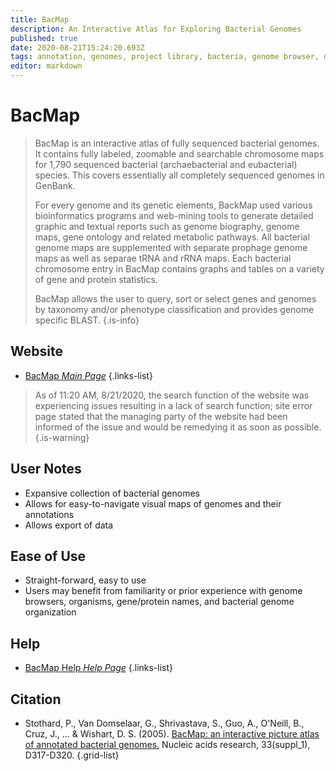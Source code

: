 ```yaml
---
title: BacMap
description: An Interactive Atlas for Exploring Bacterial Genomes
published: true
date: 2020-08-21T15:24:20.693Z
tags: annotation, genomes, project library, bacteria, genome browser, database, browser, data visualization, data export, organism-specific
editor: markdown
---
```


# BacMap

> BacMap is an interactive atlas of fully sequenced bacterial genomes. It contains fully labeled, zoomable and searchable chromosome maps for 1,790 sequenced bacterial (archaebacterial and eubacterial) species. This covers essentially all completely sequenced genomes in GenBank.
>
> For every genome and its genetic elements, BackMap used various bioinformatics programs and web-mining tools to generate detailed graphic and textual reports such as genome biography, genome maps, gene ontology and related metabolic pathways. All bacterial genome maps are supplemented with separate prophage genome maps as well as separae tRNA and rRNA maps. Each bacterial chromosome entry in BacMap contains graphs and tables on a variety of gene and protein statistics.
> 
> BacMap allows the user to query, sort or select genes and genomes by taxonomy and/or phenotype classification and provides genome specific BLAST.
{.is-info}

 

## Website 

- [BacMap *Main Page*](http://bacmap.wishartlab.com/)
 {.links-list}
>As of 11:20 AM, 8/21/2020, the search function of the website was experiencing issues resulting in a lack of search function; site error page stated that the managing party of the website had been informed of the issue and would be remedying it as soon as possible.
{.is-warning}


## User Notes
- Expansive collection of bacterial genomes
- Allows for easy-to-navigate visual maps of genomes and their annotations
- Allows export of data
 
## Ease of Use
- Straight-forward, easy to use
- Users may benefit from familiarity or prior experience with genome browsers, organisms, gene/protein names, and bacterial genome organization


## Help

- [BacMap Help *Help Page*](http://bacmap.wishartlab.com/help)
 {.links-list}


## Citation 

- Stothard, P., Van Domselaar, G., Shrivastava, S., Guo, A., O'Neill, B., Cruz, J., ... & Wishart, D. S. (2005). [BacMap: an interactive picture atlas of annotated bacterial genomes.](https://academic.oup.com/nar/article/33/suppl_1/D317/2505346) Nucleic acids research, 33(suppl_1), D317-D320.
{.grid-list}
